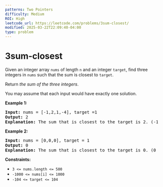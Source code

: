 ```yaml
---
patterns: Two Pointers
difficulty: Medium
ROI: High
leetcode_url: https://leetcode.com/problems/3sum-closest/
modified: 2025-03-22T22:09:40-04:00
type: problem
---
```


# 3sum-closest

Given an integer array `nums` of length `n` and an integer `target`, find three integers in `nums` such that the sum is closest to `target`. 

Return *the sum of the three integers*. 

You may assume that each input would have exactly one solution. 

**Example 1:**
<pre>
<b>Input:</b> nums = [-1,2,1,-4], target =1  
<b>Output:</b> 2  
<b>Explanation:</b> The sum that is closest to the target is 2. (-1 +2 +1 =2).  
</pre>

**Example 2:**
<pre>
<b>Input:</b> nums = [0,0,0], target = 1
<b>Output:</b> 0
<b>Explanation:</b> The sum that is closest to the target is 0. (0 + 0 + 0 = 0).
</pre>

**Constraints:**
- `3 <= nums.length <= 500`
- `-1000 <= nums[i] <= 1000`
- `-104 <= target <= 104`